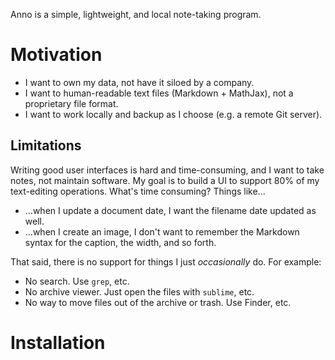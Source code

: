 Anno is a simple, lightweight, and local note-taking program. 


# Motivation

- I want to own my data, not have it siloed by a company.
- I want to human-readable text files (Markdown + MathJax), not a proprietary file format.
- I want to work locally and backup as I choose (e.g. a remote Git server).

## Limitations

Writing good user interfaces is hard and time-consuming, and I want to take notes, not maintain software. My goal is to build a UI to support 80% of my text-editing operations. What's time consuming? Things like...

- ...when I update a document date, I want the filename date updated as well.
- ...when I create an image, I don't want to remember the Markdown syntax for the caption, the width, and so forth.

That said, there is no support for things I just _occasionally_ do. For example:

- No search. Use `grep`, etc.
- No archive viewer. Just open the files with `sublime`, etc.
- No way to move files out of the archive or trash. Use Finder, etc.

# Installation
